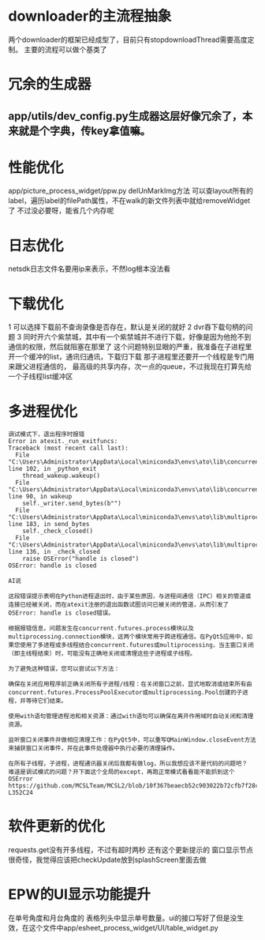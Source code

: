 # downloader的主流程抽象

两个downloader的框架已经成型了，目前只有stopdownloadThread需要高度定制。
主要的流程可以做个基类了

# 冗余的生成器

## app/utils/dev_config.py生成器这层好像冗余了，本来就是个字典，传key拿值嘛。

# 性能优化

app/picture_process_widget/ppw.py delUnMarkImg方法
可以查layout所有的label，遍历label的filePath属性，不在walk的新文件列表中就给removeWidget了
不过没必要呀，能省几个内存呢

# 日志优化

netsdk日志文件名要用ip来表示，不然log根本没法看

# 下载优化

1 可以选择下载前不查询录像是否存在，默认是关闭的就好
2 dvr吞下载句柄的问题
3 同时开六个紫禁城，其中有一个紫禁城并不进行下载，好像是因为他抢不到通信的权限，然后就阻塞在那里了
这个问题特别显眼的严重，我准备在子进程里开一个缓冲的list，通讯归通讯，下载归下载
那子进程里还要开一个线程是专门用来跟父进程通信的，
最高级的共享内存，次一点的queue，不过我现在打算先给一个子线程list缓冲区

# 多进程优化

    调试模式下，退出程序时报错
    Error in atexit._run_exitfuncs:
    Traceback (most recent call last):
      File "C:\Users\Administrator\AppData\Local\miniconda3\envs\ato\lib\concurrent\futures\process.py", line 102, in _python_exit
        thread_wakeup.wakeup()
      File "C:\Users\Administrator\AppData\Local\miniconda3\envs\ato\lib\concurrent\futures\process.py", line 90, in wakeup
        self._writer.send_bytes(b"")
      File "C:\Users\Administrator\AppData\Local\miniconda3\envs\ato\lib\multiprocessing\connection.py", line 183, in send_bytes
        self._check_closed()
      File "C:\Users\Administrator\AppData\Local\miniconda3\envs\ato\lib\multiprocessing\connection.py", line 136, in _check_closed
        raise OSError("handle is closed")
    OSError: handle is closed
    
    AI说
    
    这段错误提示表明在Python进程退出时，由于某些原因，与进程间通信（IPC）相关的管道或连接已经被关闭，而在atexit注册的退出函数试图访问已被关闭的管道，从而引发了OSError: handle is closed错误。
    
    根据报错信息，问题发生在concurrent.futures.process模块以及multiprocessing.connection模块，这两个模块常用于跨进程通信。在PyQt5应用中，如果您使用了多进程或多线程结合concurrent.futures或multiprocessing，当主窗口关闭（即主线程结束）时，可能没有正确地关闭或清理这些子进程或子线程。
    
    为了避免这种错误，您可以尝试以下方法：
    
    确保在关闭应用程序前正确关闭所有子进程/线程：在关闭窗口之前，显式地取消或结束所有由concurrent.futures.ProcessPoolExecutor或multiprocessing.Pool创建的子进程，并等待它们结束。
    
    使用with语句管理进程池和相关资源：通过with语句可以确保在离开作用域时自动关闭和清理资源。
    
    监听窗口关闭事件并做相应清理工作：在PyQt5中，可以重写QMainWindow.closeEvent方法来捕获窗口关闭事件，并在此事件处理器中执行必要的清理操作。
    
    在所有子线程，子进程，进程通讯器关闭后我都有做log，所以我想应该不是代码的问题吧？
    难道是调试模式的问题？开下面这个全局的except，再跑正常模式看看能不能抓到这个 OSError
    https://github.com/MCSLTeam/MCSL2/blob/10f367beaecb52c903022b72cfb7f28cdbf253d7/MCSL2Lib/windowInterface.py#L352C9-L352C24

# 软件更新的优化

requests.get没有开多线程，不过有超时两秒
还有这个更新提示的 窗口显示节点 很奇怪，我觉得应该把checkUpdate放到splashScreen里面去做

# EPW的UI显示功能提升

在单号角度和月台角度的 表格列头中显示单号数量。ui的接口写好了但是没生效，在这个文件中app/esheet_process_widget/UI/table_widget.py

